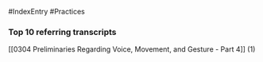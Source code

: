 #IndexEntry #Practices

### Top 10 referring transcripts
[[0304 Preliminaries Regarding Voice, Movement, and Gesture - Part 4]] (1)

